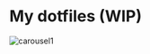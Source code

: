# My dotfiles (WIP)

![carousel1](https://user-images.githubusercontent.com/27886422/212262411-9aac93f4-c8e7-4349-bf90-a94dcaf93e2c.png)
